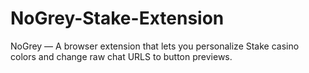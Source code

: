# NoGrey-Stake-Extension
NoGrey — A browser extension that lets you personalize Stake casino colors and change raw chat URLS to button previews.
